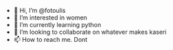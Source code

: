 - 👋 Hi, I’m @fotoulis
- 👀 I’m interested in women
- 🌱 I’m currently learning python
- 💞️ I’m looking to collaborate on whatever makes kaseri
- 📫 How to reach me. Dont

<!---
fotoulis/fotoulis is a ✨ special ✨ repository because its `README.md` (this file) appears on your GitHub profile.
You can click the Preview link to take a look at your changes.
--->

